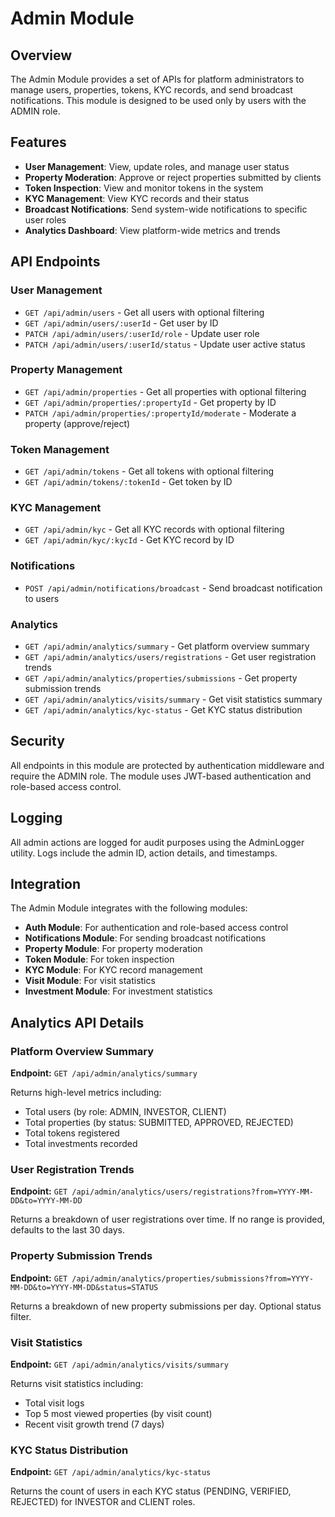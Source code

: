 # Admin Module

## Overview

The Admin Module provides a set of APIs for platform administrators to manage users, properties, tokens, KYC records, and send broadcast notifications. This module is designed to be used only by users with the ADMIN role.

## Features

- **User Management**: View, update roles, and manage user status
- **Property Moderation**: Approve or reject properties submitted by clients
- **Token Inspection**: View and monitor tokens in the system
- **KYC Management**: View KYC records and their status
- **Broadcast Notifications**: Send system-wide notifications to specific user roles
- **Analytics Dashboard**: View platform-wide metrics and trends

## API Endpoints

### User Management

- `GET /api/admin/users` - Get all users with optional filtering
- `GET /api/admin/users/:userId` - Get user by ID
- `PATCH /api/admin/users/:userId/role` - Update user role
- `PATCH /api/admin/users/:userId/status` - Update user active status

### Property Management

- `GET /api/admin/properties` - Get all properties with optional filtering
- `GET /api/admin/properties/:propertyId` - Get property by ID
- `PATCH /api/admin/properties/:propertyId/moderate` - Moderate a property (approve/reject)

### Token Management

- `GET /api/admin/tokens` - Get all tokens with optional filtering
- `GET /api/admin/tokens/:tokenId` - Get token by ID

### KYC Management

- `GET /api/admin/kyc` - Get all KYC records with optional filtering
- `GET /api/admin/kyc/:kycId` - Get KYC record by ID

### Notifications

- `POST /api/admin/notifications/broadcast` - Send broadcast notification to users

### Analytics

- `GET /api/admin/analytics/summary` - Get platform overview summary
- `GET /api/admin/analytics/users/registrations` - Get user registration trends
- `GET /api/admin/analytics/properties/submissions` - Get property submission trends
- `GET /api/admin/analytics/visits/summary` - Get visit statistics summary
- `GET /api/admin/analytics/kyc-status` - Get KYC status distribution

## Security

All endpoints in this module are protected by authentication middleware and require the ADMIN role. The module uses JWT-based authentication and role-based access control.

## Logging

All admin actions are logged for audit purposes using the AdminLogger utility. Logs include the admin ID, action details, and timestamps.

## Integration

The Admin Module integrates with the following modules:

- **Auth Module**: For authentication and role-based access control
- **Notifications Module**: For sending broadcast notifications
- **Property Module**: For property moderation
- **Token Module**: For token inspection
- **KYC Module**: For KYC record management
- **Visit Module**: For visit statistics
- **Investment Module**: For investment statistics

## Analytics API Details

### Platform Overview Summary
**Endpoint:** `GET /api/admin/analytics/summary`

Returns high-level metrics including:
- Total users (by role: ADMIN, INVESTOR, CLIENT)
- Total properties (by status: SUBMITTED, APPROVED, REJECTED)
- Total tokens registered
- Total investments recorded

### User Registration Trends
**Endpoint:** `GET /api/admin/analytics/users/registrations?from=YYYY-MM-DD&to=YYYY-MM-DD`

Returns a breakdown of user registrations over time. If no range is provided, defaults to the last 30 days.

### Property Submission Trends
**Endpoint:** `GET /api/admin/analytics/properties/submissions?from=YYYY-MM-DD&to=YYYY-MM-DD&status=STATUS`

Returns a breakdown of new property submissions per day. Optional status filter.

### Visit Statistics
**Endpoint:** `GET /api/admin/analytics/visits/summary`

Returns visit statistics including:
- Total visit logs
- Top 5 most viewed properties (by visit count)
- Recent visit growth trend (7 days)

### KYC Status Distribution
**Endpoint:** `GET /api/admin/analytics/kyc-status`

Returns the count of users in each KYC status (PENDING, VERIFIED, REJECTED) for INVESTOR and CLIENT roles.
